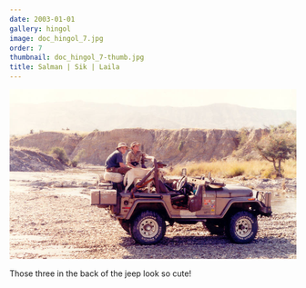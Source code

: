 ```yaml
---
date: 2003-01-01
gallery: hingol
image: doc_hingol_7.jpg
order: 7
thumbnail: doc_hingol_7-thumb.jpg
title: Salman | Sik | Laila
---
```


![Salman | Sik | Laila](./doc_hingol_7.jpg)

Those three in the back of the jeep look so cute!